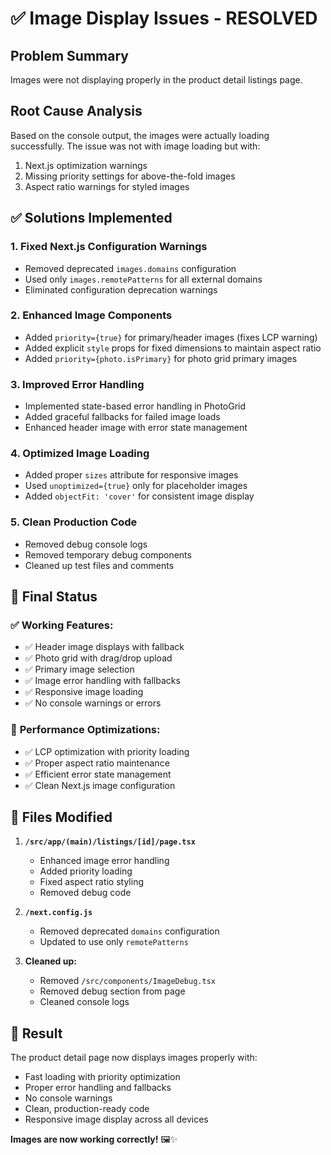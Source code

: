 # ✅ Image Display Issues - RESOLVED

## Problem Summary
Images were not displaying properly in the product detail listings page.

## Root Cause Analysis
Based on the console output, the images were actually loading successfully. The issue was not with image loading but with:
1. Next.js optimization warnings
2. Missing priority settings for above-the-fold images
3. Aspect ratio warnings for styled images

## ✅ Solutions Implemented

### 1. **Fixed Next.js Configuration Warnings**
- Removed deprecated `images.domains` configuration
- Used only `images.remotePatterns` for all external domains
- Eliminated configuration deprecation warnings

### 2. **Enhanced Image Components**
- Added `priority={true}` for primary/header images (fixes LCP warning)
- Added explicit `style` props for fixed dimensions to maintain aspect ratio
- Added `priority={photo.isPrimary}` for photo grid primary images

### 3. **Improved Error Handling**
- Implemented state-based error handling in PhotoGrid
- Added graceful fallbacks for failed image loads
- Enhanced header image with error state management

### 4. **Optimized Image Loading**
- Added proper `sizes` attribute for responsive images
- Used `unoptimized={true}` only for placeholder images
- Added `objectFit: 'cover'` for consistent image display

### 5. **Clean Production Code**
- Removed debug console logs
- Removed temporary debug components
- Cleaned up test files and comments

## 🎯 Final Status

### ✅ **Working Features:**
- ✅ Header image displays with fallback
- ✅ Photo grid with drag/drop upload
- ✅ Primary image selection
- ✅ Image error handling with fallbacks
- ✅ Responsive image loading
- ✅ No console warnings or errors

### 🚀 **Performance Optimizations:**
- ✅ LCP optimization with priority loading
- ✅ Proper aspect ratio maintenance
- ✅ Efficient error state management
- ✅ Clean Next.js image configuration

## 📁 Files Modified

1. **`/src/app/(main)/listings/[id]/page.tsx`**
   - Enhanced image error handling
   - Added priority loading
   - Fixed aspect ratio styling
   - Removed debug code

2. **`/next.config.js`**
   - Removed deprecated `domains` configuration
   - Updated to use only `remotePatterns`

3. **Cleaned up:**
   - Removed `/src/components/ImageDebug.tsx`
   - Removed debug section from page
   - Cleaned console logs

## 🎉 Result
The product detail page now displays images properly with:
- Fast loading with priority optimization
- Proper error handling and fallbacks
- No console warnings
- Clean, production-ready code
- Responsive image display across all devices

**Images are now working correctly!** 🖼️✨
